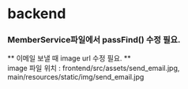 # backend

### MemberService파일에서 passFind() 수정 필요.
** 이메일 보낼 때 image url 수정 필요. **   
image 파일 위치 : frontend/src/assets/send_email.jpg, main/resources/static/img/send_email.jpg   
